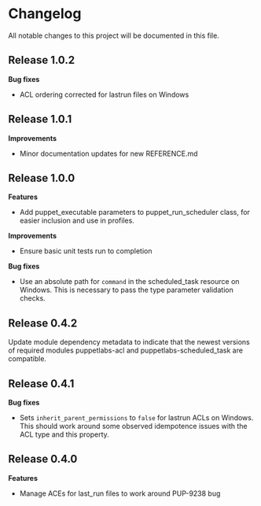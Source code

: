 # Changelog

All notable changes to this project will be documented in this file.

## Release 1.0.2

**Bug fixes**

* ACL ordering corrected for lastrun files on Windows

## Release 1.0.1

**Improvements**

* Minor documentation updates for new REFERENCE.md

## Release 1.0.0

**Features**

* Add puppet\_executable parameters to puppet\_run\_scheduler class, for easier inclusion and use in profiles.

**Improvements**

* Ensure basic unit tests run to completion

**Bug fixes**

* Use an absolute path for `command` in the scheduled\_task resource on Windows. This is necessary to pass the type parameter validation checks.

## Release 0.4.2

Update module dependency metadata to indicate that the newest versions of required modules puppetlabs-acl and puppetlabs-scheduled\_task are compatible.

## Release 0.4.1

**Bug fixes**

* Sets `inherit_parent_permissions` to `false` for lastrun ACLs on Windows. This should work around some observed idempotence issues with the ACL type and this property.

## Release 0.4.0

**Features**

* Manage ACEs for last\_run files to work around PUP-9238 bug
